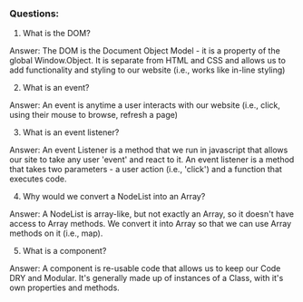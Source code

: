 ### Questions:
1. What is the DOM?

Answer: The DOM is the Document Object Model - it is a property of the global Window.Object. It is separate from HTML and CSS and allows us to add functionality and styling to our website (i.e., works like in-line styling)

2. What is an event?

Answer: An event is anytime a user interacts with our website (i.e., click, using their mouse to browse, refresh a page)

3. What is an event listener?

Answer: An event Listener is a method that we run in javascript that allows our site to take any user 'event' and react to it. An event listener is a method that takes two parameters - a user action (i.e., 'click') and a function that executes code.

4. Why would we convert a NodeList into an Array?

Answer: A NodeList is array-like, but not exactly an Array, so it doesn't have access to Array methods. We convert it into Array so that we can use Array methods on it (i.e., map).

5. What is a component? 

Answer: A component is re-usable code that allows us to keep our Code DRY and Modular. It's generally made up of instances of a Class, with it's own properties and methods. 
